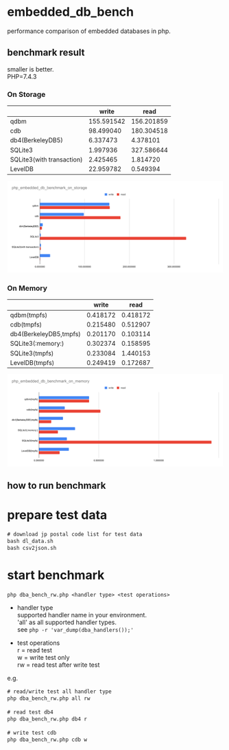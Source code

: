 # embedded_db_bench
performance comparison of embedded databases in php.

benchmark result
-------------------


smaller is better.  
PHP=7.4.3  

  

### On Storage  

|	|write|	read|
|--|--|--|
|qdbm|	155.591542|	156.201859|
|cdb|	98.499040|	180.304518|
|db4(BerkeleyDB5)|	6.337473|	4.378101|
|SQLite3|	1.997936|	327.586644|
|SQLite3(with transaction)|	2.425465|	1.814720|
|LevelDB|	22.959782|	0.549394|


![benchmark chart](./img/php_embedded_db_benchmark_on_storage.svg)  


### On Memory

|   |write|read|
|--|--|--|
|qdbm(tmpfs)|0.418172|0.418172|
|cdb(tmpfs)|0.215480|0.512907|
|db4(BerkeleyDB5,tmpfs)|0.201170|0.103114|
|SQLite3(:memory:)|0.302374|0.158595|
|SQLite3(tmpfs)|0.233084|1.440153|
|LevelDB(tmpfs)|0.249419|0.172687|


![benchmark chart](./img/php_embedded_db_benchmark_on_memory.svg)  


how to run benchmark
-------------------

# prepare test data

```
# download jp postal code list for test data
bash dl_data.sh
bash csv2json.sh
```

# start benchmark

`php dba_bench_rw.php <handler type> <test operations>`

* handler type  
supported handler name in your environment.  
'all' as all supported handler types.  
see `php -r 'var_dump(dba_handlers());'`

* test operations  
r = read test  
w = write test only  
rw = read test after write test  


e.g.
```
# read/write test all handler type
php dba_bench_rw.php all rw

# read test db4
php dba_bench_rw.php db4 r

# write test cdb
php dba_bench_rw.php cdb w

```

